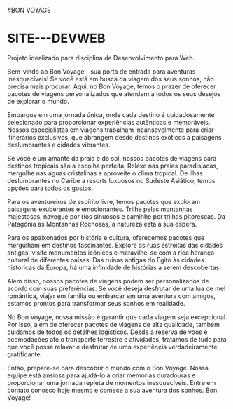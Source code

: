 #BON VOYAGE
# SITE---DEVWEB
Projeto idealizado para disciplina de Desenvolvimento para Web.


Bem-vindo ao Bon Voyage - sua porta de entrada para aventuras inesquecíveis! Se você está em busca da viagem dos seus sonhos, não precisa mais procurar. Aqui, no Bon Voyage, temos o prazer de oferecer pacotes de viagens personalizados que atendem a todos os seus desejos de explorar o mundo.

Embarque em uma jornada única, onde cada destino é cuidadosamente selecionado para proporcionar experiências autênticas e memoráveis. Nossos especialistas em viagens trabalham incansavelmente para criar itinerários exclusivos, que abrangem desde destinos exóticos a paisagens deslumbrantes e cidades vibrantes.

Se você é um amante da praia e do sol, nossos pacotes de viagens para destinos tropicais são a escolha perfeita. Relaxe nas praias paradisíacas, mergulhe nas águas cristalinas e aproveite o clima tropical. De ilhas deslumbrantes no Caribe a resorts luxuosos no Sudeste Asiático, temos opções para todos os gostos.

Para os aventureiros de espírito livre, temos pacotes que exploram paisagens exuberantes e emocionantes. Trilhe pelas montanhas majestosas, navegue por rios sinuosos e caminhe por trilhas pitorescas. Da Patagônia às Montanhas Rochosas, a natureza está à sua espera.

Para os apaixonados por história e cultura, oferecemos pacotes que mergulham em destinos fascinantes. Explore as ruas estreitas das cidades antigas, visite monumentos icônicos e maravilhe-se com a rica herança cultural de diferentes países. Das ruínas antigas do Egito às cidades históricas da Europa, há uma infinidade de histórias a serem descobertas.

Além disso, nossos pacotes de viagens podem ser personalizados de acordo com suas preferências. Se você deseja desfrutar de uma lua de mel romântica, viajar em família ou embarcar em uma aventura com amigos, estamos prontos para transformar seus sonhos em realidade.

No Bon Voyage, nossa missão é garantir que cada viagem seja excepcional. Por isso, além de oferecer pacotes de viagens de alta qualidade, também cuidamos de todos os detalhes logísticos. Desde a reserva de voos e acomodações até o transporte terrestre e atividades, tratamos de tudo para que você possa relaxar e desfrutar de uma experiência verdadeiramente gratificante.

Então, prepare-se para descobrir o mundo com o Bon Voyage. Nossa equipe está ansiosa para ajudá-lo a criar memórias duradouras e proporcionar uma jornada repleta de momentos inesquecíveis. Entre em contato conosco hoje mesmo e comece a sua aventura dos sonhos. Bon Voyage!
